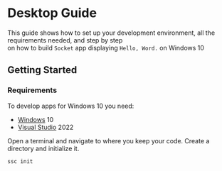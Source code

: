 # Desktop Guide

This guide shows how to set up your development environment, all the requirements needed, and step by step  
on how to build `Socket` app displaying `Hello, Word.` on Windows 10

## Getting Started

### Requirements
To develop apps for Windows 10 you need:
* [Windows](https://www.microsoft.com/en-us/windows/) 10
* [Visual Studio](https://visualstudio.microsoft.com/downloads/) 2022

Open a terminal and navigate to where you keep your code. Create a directory and
initialize it.

```
ssc init
```

